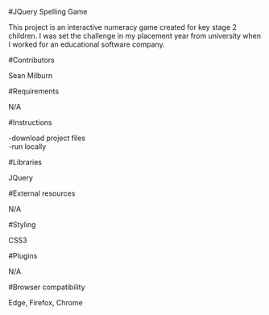 
#JQuery Spelling Game

This project is an interactive numeracy game created for key stage 2 children. I was set the challenge in my placement year from university when I worked for an educational software company.

#Contributors

Sean Milburn

#Requirements

N/A

#Instructions

-download project files<br>
-run locally

#Libraries 

JQuery

#External resources

N/A

#Styling

CSS3

#Plugins

N/A

#Browser compatibility

Edge, Firefox, Chrome

